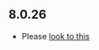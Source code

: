## 8.0.26

- Please [look to this]((https://dooboolab.github.io/flutter_sound/doc/book/CHANGELOG.html))
